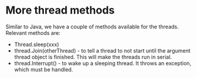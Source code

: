 # More thread methods
Similar to Java, we have a couple of methods available for the threads. Relevant methods are:
* Thread.sleep(xxx)
* thread.Join(otherThread) - to tell a thread to not start until the argument thread object is finished. This will make the threads run in serial.
* thread.Interrupt() - to wake up a sleeping thread. It throws an exception, which must be handled.
